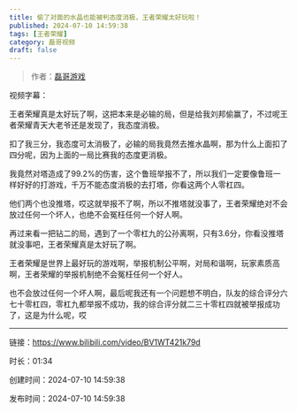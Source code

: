 ```yaml
---
title: 偷了对面的水晶也能被判态度消极，王者荣耀太好玩啦！
published: 2024-07-10 14:59:38
tags: [王者荣耀]
category: 磊哥视频
draft: false
---
```



> 作者：[磊哥游戏](https://space.bilibili.com/268941858?spm_id_from=333.788.upinfo.head.click)

视频字幕：

王者荣耀真是太好玩了啊，这把本来是必输的局，但是给我刘邦偷赢了，不过呢王者荣耀青天大老爷还是发现了，我态度消极。

扣了我三分，我态度可太消极了，必输的局我竟然去推水晶啊，那为什么上面扣了四分呢，因为上面的一局比赛我的态度更消极。

我竟然对塔造成了99.2%的伤害，这个鲁班举报不了，所以我们一定要像鲁班一样好好的打游戏，千万不能态度消极的去打塔，你看这两个人零杠四。

他们两个也没推塔，哎这就举报不了啊，所以不推塔就没事了，王者荣耀绝对不会放过任何一个坏人，也绝不会冤枉任何一个好人啊。

再过来看一把钻二的局，遇到了一个零杠九的公孙离啊，只有3.6分，你看没推塔就没事吧，王者荣耀真是太好玩了啊。

王者荣耀是世界上最好玩的游戏啊，举报机制公平啊，对局和谐啊，玩家素质高啊，王者荣耀的举报机制绝不会冤枉任何一个好人。

也不会放过任何一个坏人啊，最后呢我还有一个问题想不明白，队友的综合评分六七十零杠四，零杠九都举报不成功，我的综合评分就二三十零杠四就被举报成功了，这是为什么呢，哎

---


链接：https://www.bilibili.com/video/BV1WT421k79d



时长：01:34

创建时间：2024-07-10 14:59:38

发布时间：2024-07-10 14:59:38
